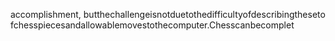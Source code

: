 accomplishment, butthechallengeisnotduetothedifficultyofdescribingthesetofchesspiecesandallowablemovestothecomputer.Chesscanbecomplet